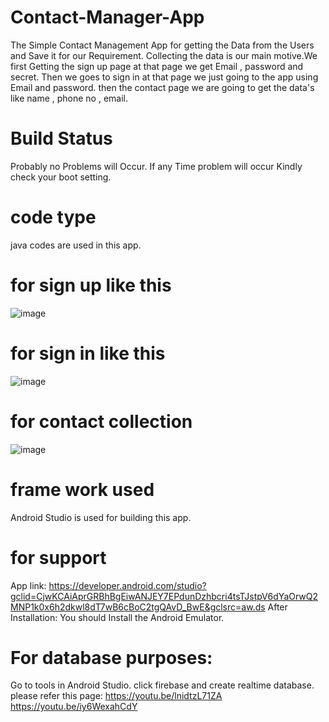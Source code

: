 # Contact-Manager-App
The Simple Contact Management App for getting the Data from the Users and Save it for our Requirement.
Collecting the data is our main motive.We first Getting the sign up page at that page we get Email , password and secret.
Then we goes to sign in at that page we just going to the app using Email and password.
then the contact page we are going to get the data's like name , phone no , email.

#  Build Status
Probably no Problems will Occur.
If any Time problem will occur Kindly check your boot setting.

# code type
java codes are used in this app.



# for sign up  like this
![image](https://user-images.githubusercontent.com/101492188/158049452-c2562804-ae37-43c0-a300-a9c3679717f9.png)


# for sign in like this
![image](https://user-images.githubusercontent.com/101492188/158049503-0fc96ce9-af1f-4864-89c9-93a1eee16272.png)

# for contact collection 
![image](https://user-images.githubusercontent.com/101492188/158049134-18af9216-b761-43ea-b565-c1ee23d61a70.png)

# frame work used
Android Studio is used for building this app.

# for support 
App link: https://developer.android.com/studio?gclid=CjwKCAiAprGRBhBgEiwANJEY7EPdunDzhbcri4tsTJstpV6dYaOrwQ2MNP1k0x6h2dkwl8dT7wB6cBoC2tgQAvD_BwE&gclsrc=aw.ds
After Installation: You should Install the Android Emulator.

# For database purposes:
Go to tools in Android Studio.
click firebase and create realtime database.
please refer this page: 
https://youtu.be/lnidtzL71ZA
https://youtu.be/iy6WexahCdY




